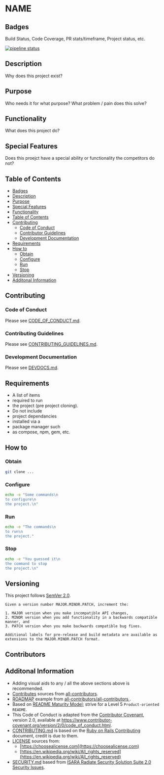 # NAME

## Badges

Build Status, Code Coverage, PR stats/timeframe, Project status, etc.

[![pipeline status](https://gitlab.code.tenerum.io/deddy/project_documentation_templates/badges/master/pipeline.svg)](https://gitlab.code.tenerum.io/deddy/project_documentation_templates/tree/master)

## Description

Why does this project exist?

## Purpose

Who needs it for what purpose? What problem / pain does this solve?

## Functionality

What does this project do?

## Special Features

Does this proejct have a special ability or functionality the competitors do not?

## Table of Contents

- [Badges](#Badges)
- [Description](#Description)
- [Purpose](#Purpose)
- [Special Features](#Special%20Features)
- [Functionality](#Functionality)
- [Table of Contents](#Table%20of%20Contents)
- [Contributing](#Contributing)
  - [Code of Conduct](#Code%20of%20Conduct)
  - [Contributor Guidelines](#Contributing%20Guidelines)
  - [Development Documentation](#DEVDOCS)
- [Requirements](#Requirements)
- [How to](#How%20to%20)
  - [Obtain](#Obtain)
  - [Configure](#Configure)
  - [Run](#Run)
  - [Stop](#Stop)
- [Versioning](#Versioning)
- [Additonal Information](#Additonal%20Information)

## Contributing

### Code of Conduct

Please see [CODE_OF_CONDUCT.md](./CODE_OF_CONDUCT.md).

### Contributing Guidelines

Please see [CONTRIBUTING_GUIDELINES.md](./CONTRIBUTING_GUIDELINES.md).

### Development Documentation

Please see [DEVDOCS.md](./DEVDOCS.md).

## Requirements

- A list of items
- required to run
- the project (pre project cloning).
- Do not include
- project dependancies
- installed via a
- package manager such
- as compose, npm, gem, etc.

## How to

### Obtain

```sh
git clone ...
```

### Configure

```sh
echo -e "Some commands\n
to configure\n
the project.\n"
```

### Run

```sh
echo -e "The commands\n
to run\n
the project."
```

### Stop

```sh
echo -e "You guessed it\n
the command to stop
the project.\n"
```

## Versioning

This project follows [SemVer 2.0](https://semver.org/).

```quote
Given a version number MAJOR.MINOR.PATCH, increment the:

1. MAJOR version when you make incompatible API changes,
2. MINOR version when you add functionality in a backwards compatible manner, and
3. PATCH version when you make backwards compatible bug fixes.

Additional labels for pre-release and build metadata are available as extensions to the MAJOR.MINOR.PATCH format.
```

## Contributors

## Additonal Information

- Adding visual aids to any / all the above sections above is recommended.
- [Contributes](##Contributors) sources from [all-contributors](https://github.com/all-contributors/all-contributors).
- [ROADMAP](./ROADMAP.md) example from [all-contributors/all-contributors ](https://github.com/all-contributors/all-contributors/blob/master/MAINTAINERS.md).
- Based on [README Maturity Model](https://github.com/LappleApple/feedmereadmes/blob/master/README-maturity-model.md); strive for a Level 5 `Product-oriented README`.
- This Code of Conduct is adapted from the [Contributor Covenant](https://www.contributor-covenant.org), version 2.0, available at https://www.contributor-covenant.org/version/2/0/code_of_conduct.html.
- [CONTRIBUTING.md](./CONTRIBUTING.md) is based on the [Ruby on Rails Contributing](https://github.com/rails/rails/blob/master/CONTRIBUTING.md) document, credit is due to them.
- [LICENSE](./LICENSE.md) sources from:
  - [https://choosealicense.com](https://choosealicense.com)
  - [https://en.wikipedia.org/wiki/All_rights_reserved](https://en.wikipedia.org/wiki/All_rights_reserved)
- [SECURITY.md](./SECURITY.md) based from [ISARA Radiate Security Solution Suite 2.0 Security Issues](https://github.com/isaracorp/Toolkit-Samples/edit/master/SECURITY.md).
